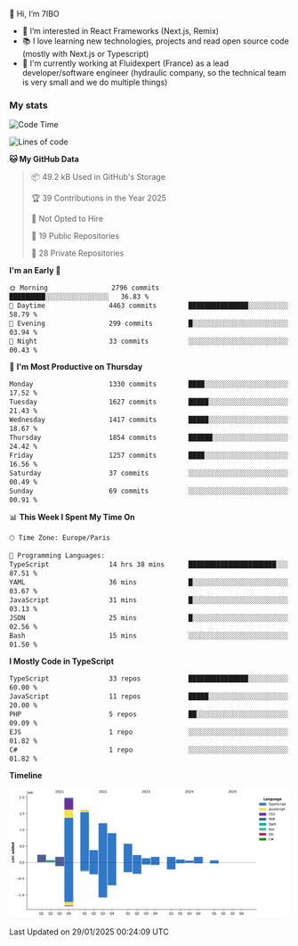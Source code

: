 👋 Hi, I’m 7IBO

- 👀 I’m interested in React Frameworks (Next.js, Remix)
- 📚 I love learning new technologies, projects and read open source code (mostly with Next.js or Typescript)
- 💼 I'm currently working at Fluidexpert (France) as a lead developer/software engineer (hydraulic company, so the technical team is very small and we do multiple things)

### My stats
<!--START_SECTION:waka-->
![Code Time](http://img.shields.io/badge/Code%20Time-982%20hrs%2052%20mins-blue)

![Lines of code](https://img.shields.io/badge/From%20Hello%20World%20I%27ve%20Written-8.1%20million%20lines%20of%20code-blue)

**🐱 My GitHub Data** 

> 📦 49.2 kB Used in GitHub's Storage 
 > 
> 🏆 39 Contributions in the Year 2025
 > 
> 🚫 Not Opted to Hire
 > 
> 📜 19 Public Repositories 
 > 
> 🔑 28 Private Repositories 
 > 
**I'm an Early 🐤** 

```text
🌞 Morning                2796 commits        █████████░░░░░░░░░░░░░░░░   36.83 % 
🌆 Daytime                4463 commits        ███████████████░░░░░░░░░░   58.79 % 
🌃 Evening                299 commits         █░░░░░░░░░░░░░░░░░░░░░░░░   03.94 % 
🌙 Night                  33 commits          ░░░░░░░░░░░░░░░░░░░░░░░░░   00.43 % 
```
📅 **I'm Most Productive on Thursday** 

```text
Monday                   1330 commits        ████░░░░░░░░░░░░░░░░░░░░░   17.52 % 
Tuesday                  1627 commits        █████░░░░░░░░░░░░░░░░░░░░   21.43 % 
Wednesday                1417 commits        █████░░░░░░░░░░░░░░░░░░░░   18.67 % 
Thursday                 1854 commits        ██████░░░░░░░░░░░░░░░░░░░   24.42 % 
Friday                   1257 commits        ████░░░░░░░░░░░░░░░░░░░░░   16.56 % 
Saturday                 37 commits          ░░░░░░░░░░░░░░░░░░░░░░░░░   00.49 % 
Sunday                   69 commits          ░░░░░░░░░░░░░░░░░░░░░░░░░   00.91 % 
```


📊 **This Week I Spent My Time On** 

```text
🕑︎ Time Zone: Europe/Paris

💬 Programming Languages: 
TypeScript               14 hrs 38 mins      ██████████████████████░░░   87.51 % 
YAML                     36 mins             █░░░░░░░░░░░░░░░░░░░░░░░░   03.67 % 
JavaScript               31 mins             █░░░░░░░░░░░░░░░░░░░░░░░░   03.13 % 
JSON                     25 mins             █░░░░░░░░░░░░░░░░░░░░░░░░   02.56 % 
Bash                     15 mins             ░░░░░░░░░░░░░░░░░░░░░░░░░   01.50 % 
```

**I Mostly Code in TypeScript** 

```text
TypeScript               33 repos            ███████████████░░░░░░░░░░   60.00 % 
JavaScript               11 repos            █████░░░░░░░░░░░░░░░░░░░░   20.00 % 
PHP                      5 repos             ██░░░░░░░░░░░░░░░░░░░░░░░   09.09 % 
EJS                      1 repo              ░░░░░░░░░░░░░░░░░░░░░░░░░   01.82 % 
C#                       1 repo              ░░░░░░░░░░░░░░░░░░░░░░░░░   01.82 % 
```



**Timeline**

![Lines of Code chart](https://raw.githubusercontent.com/7IBO/7IBO/main/assets/bar_graph.png)


 Last Updated on 29/01/2025 00:24:09 UTC
<!--END_SECTION:waka-->
